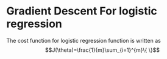 # Gradient Descent For logistic regression
The cost function for logistic regression function is written as  
$$J(\theta)=\frac{1}{m}\sum_{i=1}^{m}\{ \}$$
